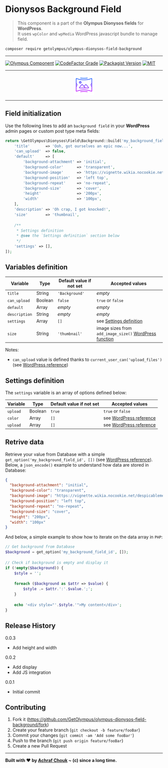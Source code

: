 # Dionysos Background Field
> This component is a part of the **Olympus Dionysos fields** for **WordPress**.  
> It uses `wpColor` and `wpMedia` WordPress javascript bundle to manage field.

```sh
composer require getolympus/olympus-dionysos-field-background
```

---

[![Olympus Component][olympus-image]][olympus-url]
[![CodeFactor Grade][codefactor-image]][codefactor-url]
[![Packagist Version][packagist-image]][packagist-url]
[![MIT][license-image]][license-blob]

---

<p align="center">
    <img src="https://github.com/GetOlympus/olympus-dionysos-field-background/blob/master/assets/field-background-64.png" />
</p>

---

## Field initialization

Use the following lines to add an `background field` in your **WordPress** admin pages or custom post type meta fields:

```php
return \GetOlympus\Dionysos\Field\Background::build('my_background_field_id', [
    'title'       => 'Ooh, got ourselves an epic now...',
    'can_upload'  => false,
    'default'     => [
        'background-attachment' => 'initial',
        'background-color'      => 'transparent',
        'background-image'      => 'https://vignette.wikia.nocookie.net/despicableme/images/1/1d/Kevin_minions.png/revision/latest/scale-to-width-down/350?cb=20170703052012',
        'background-position'   => 'left top',
        'background-repeat'     => 'no-repeat',
        'background-size'       => 'cover',
        'height'                => '200px',
        'width'                 => '100px',
    ],
    'description' => 'Oh crap, I got knocked!',
    'size'        => 'thumbnail',

    /**
     * Settings definition
     * @see the `Settings definition` section below
     */
    'settings' => [],
]);
```

## Variables definition

| Variable      | Type    | Default value if not set | Accepted values |
| ------------- | ------- | ------------------------ | --------------- |
| `title`       | String  | `'Background'` | *empty* |
| `can_upload`  | Boolean | `false` | `true` or `false` |
| `default`     | Array   | *empty* | *empty* |
| `description` | String  | *empty* | *empty* |
| `settings`    | Array   | `[]` | see [Settings definition](#settings-definition) |
| `size`        | String  | `'thumbnail'` | image sizes from `add_image_size()` [WordPress function](https://developer.wordpress.org/reference/functions/add_image_size/) |

Notes:
* `can_upload` value is defined thanks to `current_user_can('upload_files')` (see [WordPress reference](https://codex.wordpress.org/Function_Reference/current_user_can))

## Settings definition

The `settings` variable is an array of options defined below:

| Variable      | Type    | Default value if not set | Accepted values |
| ------------- | ------- | ------------------------ | --------------- |
| `upload`      | Boolean | `true` | `true` or `false` |
| `color`       | Array   | `[]` | see [WordPress reference](https://core.trac.wordpress.org/browser/trunk/src/js/_enqueues/lib/color-picker.js) |
| `upload`      | Array   | `[]` | see [WordPress reference](https://core.trac.wordpress.org/browser/trunk/src/wp-admin/js/media.js) |

## Retrive data

Retrieve your value from Database with a simple `get_option('my_background_field_id', [])` (see [WordPress reference][getoption-url]).  
Below, a `json_encode()` example to understand how data are stored in Database:

```json
{
  "background-attachment": "initial",
  "background-color": "transparent",
  "background-image": "https://vignette.wikia.nocookie.net/despicableme/images/1/1d/Kevin_minions.png/revision/latest/scale-to-width-down/350?cb=20170703052012",
  "background-position": "left top",
  "background-repeat": "no-repeat",
  "background-size": "cover",
  "height": "200px",
  "width": "100px"
}
```

And below, a simple example to show how to iterate on the data array in `PHP`:

```php
// Get background from Database
$background = get_option('my_background_field_id', []);

// Check if background is empty and display it
if (!empty($background)) {
    $style = '';

    foreach ($background as $attr => $value) {
        $style .= $attr.':'.$value.';';
    }

    echo '<div style="'.$style.'">My content</div>';
}
```

## Release History

0.0.3
- Add height and width

0.0.2
- Add display
- Add JS integration

0.0.1
- Initial commit

## Contributing

1. Fork it (<https://github.com/GetOlympus/olympus-dionysos-field-background/fork>)
2. Create your feature branch (`git checkout -b feature/fooBar`)
3. Commit your changes (`git commit -am 'Add some fooBar'`)
4. Push to the branch (`git push origin feature/fooBar`)
5. Create a new Pull Request

---

**Built with ♥ by [Achraf Chouk](https://github.com/crewstyle "Achraf Chouk") ~ (c) since a long time.**

<!-- links & imgs dfn's -->
[olympus-image]: https://img.shields.io/badge/for-Olympus-44cc11.svg?style=flat-square
[olympus-url]: https://github.com/GetOlympus
[codefactor-image]: https://www.codefactor.io/repository/github/GetOlympus/olympus-dionysos-field-background/badge?style=flat-square
[codefactor-url]: https://www.codefactor.io/repository/github/getolympus/olympus-dionysos-field-background
[getoption-url]: https://developer.wordpress.org/reference/functions/get_option/
[license-blob]: https://github.com/GetOlympus/olympus-dionysos-field-background/blob/master/LICENSE
[license-image]: https://img.shields.io/badge/license-MIT_License-blue.svg?style=flat-square
[packagist-image]: https://img.shields.io/packagist/v/getolympus/olympus-dionysos-field-background.svg?style=flat-square
[packagist-url]: https://packagist.org/packages/getolympus/olympus-dionysos-field-background